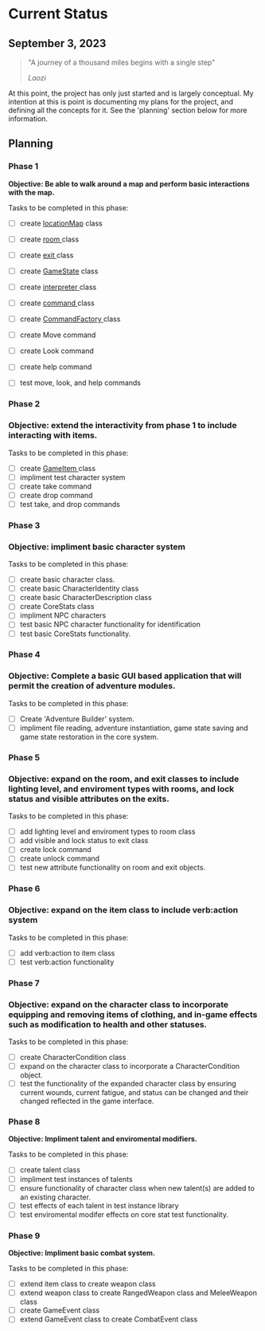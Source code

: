 # Current Status

## September 3, 2023

> "A journey of a thousand miles begins with a single step"
>
> *Laozi*

At this point, the project has only just started and is largely conceptual. My intention at this is point is documenting my plans for the project, and defining all the concepts for it. See the 'planning' section below for more information.

## Planning

### Phase 1

**Objective: Be able to walk around a map and perform basic interactions with the map.**

Tasks to be completed in this phase:

* [ ] create [locationMap](https://github.com/TorroesPrime/RoomOneOhOne/blob/main/general_concepts.md#locationmaphttps://) class
* [ ] create [room ](https://github.com/TorroesPrime/RoomOneOhOne/blob/main/general_concepts.md#room)class
* [ ] create [exit ](https://github.com/TorroesPrime/RoomOneOhOne/blob/main/general_concepts.md#exit)class
* [ ] create [GameState](https://github.com/TorroesPrime/RoomOneOhOne/blob/main/general_concepts.md#GameState) class
* [ ] create [interpreter ](https://github.com/TorroesPrime/RoomOneOhOne/blob/main/general_concepts.md#interpreter)class
* [ ] create [command ](https://github.com/TorroesPrime/RoomOneOhOne/blob/main/general_concepts.md#command)class
* [ ] create [CommandFactory ](https://github.com/TorroesPrime/RoomOneOhOne/blob/main/general_concepts.md#CommandFactory)class
* [ ] create Move command
* [ ] create Look command
* [ ] create help command
* [ ] test move, look, and help commands


### Phase 2

### Objective: extend the interactivity from phase 1 to include interacting with items.

Tasks to be completed in this phase:

* [ ] create [GameItem ](https://github.com/TorroesPrime/RoomOneOhOne/blob/main/general_concepts.md#GameItem)class
* [ ] impliment test character system
* [ ] create take command
* [ ] create drop command
* [ ] test take, and drop commands

### Phase 3

### Objective: impliment basic character system

Tasks to be completed in this phase:

* [ ] create basic character class.
* [ ] create basic CharacterIdentity class
* [ ] create basic CharacterDescription class
* [ ] create CoreStats class
* [ ] impliment NPC characters
* [ ] test basic NPC character functionality for identification
* [ ] test basic CoreStats functionality.

### Phase 4

### Objective: Complete a basic GUI based application that will permit the creation of adventure modules.

Tasks to be completed in this phase:

* [ ] Create 'Adventure Builder' system.
* [ ] impliment file reading, adventure instantiation, game state saving and game state restoration in the core system.

### Phase 5

### Objective: expand on the room, and exit classes to include lighting level, and enviroment types with rooms, and lock status and visible attributes on the exits.

Tasks to be completed in this phase:

* [ ] add lighting level and enviroment types to room class
* [ ] add visible and lock status to exit class
* [ ] create lock command
* [ ] create unlock command
* [ ] test new attribute functionality on room and exit objects.

### Phase 6

### Objective: expand on the item class to include verb:action system

Tasks to be completed in this phase:

* [ ] add verb:action to item class
* [ ] test verb:action functionality

### Phase 7

### Objective: expand on the character class to incorporate equipping and removing items of clothing, and in-game effects such as modification to health and other statuses.

Tasks to be completed in this phase:

* [ ] create CharacterCondition class
* [ ] expand on the character class to incorporate a CharacterCondition object.
* [ ] test the functionality of the expanded character class by ensuring current wounds, current fatigue, and status can be changed and their changed reflected in the game interface.

### Phase 8

**Objective: Impliment talent and enviromental modifiers.**

Tasks to be completed in this phase:

* [ ] create talent class
* [ ] impliment test instances of talents
* [ ] ensure functionality of character class when new talent(s) are added to an existing character.
* [ ] test effects of each talent in test instance library
* [ ] test enviromental modifer effects on core stat test functionality.

### Phase 9

**Objective: Impliment basic combat system.**

Tasks to be completed in this phase:

* [ ] extend item class to create weapon class
* [ ] extend weapon class to create RangedWeapon class and MeleeWeapon class
* [ ] create GameEvent class
* [ ] extend GameEvent class to create CombatEvent class
